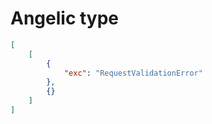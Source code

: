 # Angelic type

```json
[
    [
        {
            "exc": "RequestValidationError"
        },
        {}
    ]
]
```

